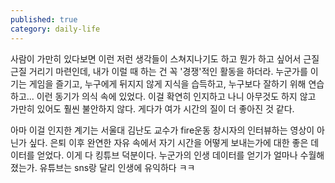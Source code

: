 ```yaml
---
published: true
category: daily-life
---
```


사람이 가만히 있다보면 이런 저런 생각들이 스쳐지나기도 하고 뭔가 하고 싶어서 근질근질 거리기 마련인데, 내가 이럴 때 하는 건 꼭 '경쟁'적인 활동을 하더라.
누군가를 이기는 게임을 즐기고, 누구에게 뒤지지 않게 지식을 습득하고, 누구보다 잘하기 위해 연습하고... 이런 동기가 의식 속에 있었다. 이걸 확연히 인지하고 나니 아무것도 하지 않고 가만히 있어도 훨씬 불안하지 않다. 게다가 여가 시간의 질이 더 좋아진 것 같다.

아마 이걸 인지한 계기는 서울대 김난도 교수가 fire운동 창시자의 인터뷰하는 영상이 아닌가 싶다. 은퇴 이후 완연한 자유 속에서 자기 시간을 어떻게 보내는가에 대한 좋은 데이터를 얻었다. 이게 다 킹튜브 덕분이다. 누군가의 인생 데이터를 얻기가 얼마나 수월해졌는가. 유튜브는 sns랑 달리 인생에 유익하다 ㅋㅋ
